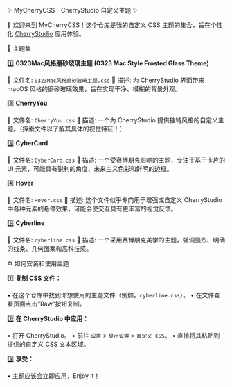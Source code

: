 ✨ MyCherryCSS - CherryStudio 自定义主题 ✨

👋 欢迎来到 MyCherryCSS！这个仓库是我的自定义 CSS 主题的集合，旨在个性化 [CherryStudio](https://github.com/CherryHQ/cherry-studio) 应用体验。

🎨 主题集

1️⃣ **0323Mac风格磨砂玻璃主题 (0323 Mac Style Frosted Glass Theme)**

  📄 文件名: `0323Mac风格磨砂玻璃主题.css`
  📝 描述: 为 CherryStudio 界面带来 macOS 风格的磨砂玻璃效果，旨在实现干净、模糊的背景外观。

2️⃣ **CherryYou**

  📄 文件名: `CherryYou.css`
  📝 描述: 一个为 CherryStudio 提供独特风格的自定义主题。（探索文件以了解其具体的视觉特征！）

3️⃣ **CyberCard**

  📄 文件名: `CyberCard.css`
  📝 描述: 一个受赛博朋克影响的主题，专注于基于卡片的 UI 元素，可能具有锐利的角度、未来主义色彩和鲜明的边框。

4️⃣ **Hover**

  📄 文件名: `Hover.css`
  📝 描述: 这个文件似乎专门用于增强或自定义 CherryStudio 中各种元素的悬停效果，可能会使交互具有更丰富的视觉反馈。

5️⃣ **Cyberline**

  📄 文件名: `cyberline.css`
  📝 描述: 一个采用赛博朋克美学的主题，强调强烈、明确的线条、几何图案和高科技感。

⚙️ 如何安装和使用主题

1️⃣ **复制 CSS 文件：**

  • 在这个仓库中找到你想使用的主题文件（例如，`cyberline.css`）。
  • 在文件查看页面点击“Raw”按钮复制。

2️⃣ **在 CherryStudio 中应用：**

  • 打开 CherryStudio。
  • 前往 `设置` > `显示设置` > `自定义 CSS`。
  • 直接将其粘贴到提供的自定义 CSS 文本区域。

3️⃣ **享受：**

  • 主题应该会立即应用，Enjoy it！
